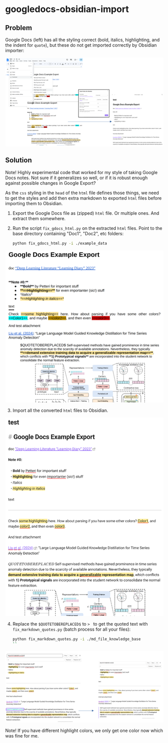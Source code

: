 # googledocs-obsidian-import

## Problem

Google Docs (left) has all the styling correct (bold, italics, highlighting, and the indent for `quote`), but these do not get imported correctly by Obsidian importer:

![](imgs/init.png)

## Solution

Note! Highly experimental code that worked for my style of taking Google Docs notes. Not sure if it generalizes so well, or if it is robust enough against possible changes in Google Export?

As the `css` styling in the `head` of the `html` file defines those things, we need to get the styles and add then extra markdown to exported `html` files before importing them to Obsidian.

1) Export the Google Docs file as (zipped) `html` file. Or multiple ones. And extract them somewhere.

2) Run the script `fix_gdocs_html.py` on the extracted `html` files. Point to the base directory containing "Doc1", "Doc2", etc folders:

    ```bash
    python fix_gdocs_html.py -i ./example_data
    ```
   
![](imgs/convert.png)

3) Import all the converted `html` files to Obsidian.

![](imgs/import.png)

4) Replace the `$QUOTETOBEREPLACED$` to `> ` to get the quoted text with `fix_markdown_quotes.py` (batch process for all your files):

    ```bash
    python fix_markdown_quotes.py -i ./md_file_knowledge_base
    ``

![](imgs/replace.png)

Note! If you have different highlight colors, we only get one color now which was fine for me.

